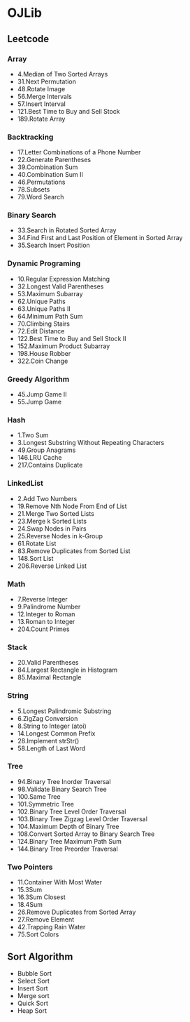 # OJLib

## Leetcode

### Array
* 4.Median of Two Sorted Arrays
* 31.Next Permutation
* 48.Rotate Image
* 56.Merge Intervals
* 57.Insert Interval
* 121.Best Time to Buy and Sell Stock
* 189.Rotate Array

### Backtracking
* 17.Letter Combinations of a Phone Number
* 22.Generate Parentheses
* 39.Combination Sum
* 40.Combination Sum II
* 46.Permutations
* 78.Subsets
* 79.Word Search

### Binary Search
* 33.Search in Rotated Sorted Array
* 34.Find First and Last Position of Element in Sorted Array
* 35.Search Insert Position

### Dynamic Programing
* 10.Regular Expression Matching
* 32.Longest Valid Parentheses
* 53.Maximum Subarray
* 62.Unique Paths
* 63.Unique Paths II
* 64.Minimum Path Sum
* 70.Climbing Stairs
* 72.Edit Distance
* 122.Best Time to Buy and Sell Stock II
* 152.Maximum Product Subarray
* 198.House Robber
* 322.Coin Change

### Greedy Algorithm
* 45.Jump Game II
* 55.Jump Game

### Hash
* 1.Two Sum
* 3.Longest Substring Without Repeating Characters
* 49.Group Anagrams
* 146.LRU Cache
* 217.Contains Duplicate

### LinkedList
* 2.Add Two Numbers
* 19.Remove Nth Node From End of List
* 21.Merge Two Sorted Lists
* 23.Merge k Sorted Lists
* 24.Swap Nodes in Pairs
* 25.Reverse Nodes in k-Group
* 61.Rotate List
* 83.Remove Duplicates from Sorted List
* 148.Sort List
* 206.Reverse Linked List

### Math
* 7.Reverse Integer
* 9.Palindrome Number
* 12.Integer to Roman
* 13.Roman to Integer
* 204.Count Primes

### Stack
* 20.Valid Parentheses
* 84.Largest Rectangle in Histogram
* 85.Maximal Rectangle

### String
* 5.Longest Palindromic Substring
* 6.ZigZag Conversion
* 8.String to Integer (atoi)
* 14.Longest Common Prefix
* 28.Implement strStr()
* 58.Length of Last Word

### Tree
* 94.Binary Tree Inorder Traversal
* 98.Validate Binary Search Tree
* 100.Same Tree
* 101.Symmetric Tree
* 102.Binary Tree Level Order Traversal
* 103.Binary Tree Zigzag Level Order Traversal
* 104.Maximum Depth of Binary Tree
* 108.Convert Sorted Array to Binary Search Tree
* 124.Binary Tree Maximum Path Sum
* 144.Binary Tree Preorder Traversal

### Two Pointers
* 11.Container With Most Water
* 15.3Sum
* 16.3Sum Closest
* 18.4Sum
* 26.Remove Duplicates from Sorted Array
* 27.Remove Element
* 42.Trapping Rain Water
* 75.Sort Colors

## Sort Algorithm
* Bubble Sort
* Select Sort
* Insert Sort
* Merge sort
* Quick Sort
* Heap Sort
